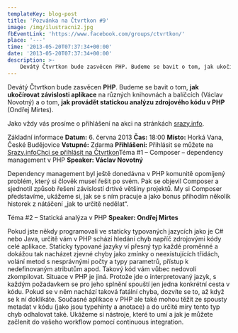 ```yaml
---
templateKey: blog-post
title: 'Pozvánka na Čtvrtkon #9'
image: /img/ilustracni2.jpg
fbEventLink: 'https://www.facebook.com/groups/ctvrtkon/'
place: '---'
time: '2013-05-20T07:37:34+00:00'
date: '2013-05-20T07:37:34+00:00'
description: >-
    Devátý Čtvrtkon bude zasvěcen PHP. Budeme se bavit o tom, jak ukočírovat závislosti aplikace na různých knihovnách a balíčcích (Václav Novotný) a o tom, jak provádět statickou analýzu...
---
```

Devátý Čtvrtkon bude zasvěcen **PHP**. Budeme se bavit o tom, **jak ukočírovat závislosti aplikace** na různých knihovnách a balíčcích (Václav Novotný) a o tom, **jak provádět statickou analýzu zdrojového kódu v PHP** (Ondřej Mirtes).

Jako vždy vás prosíme o přihlášení na akci na stránkách [srazy.info](http://srazy.info/ctvrtkon/3584 "Přihláška na Čtvrtkon na srazy.info").

Základní informace **Datum:** 6. června 2013 **Čas:** 18:00 **Místo:** Horká Vana, České Budějovice **Vstupné:** Zdarma **Přihlášení:** Přihlásit se můžete na [Srazy.info](http://srazy.info/ctvrtkon/3584 "Přihlaste se, prosím, na Srazy.info")[Chci se přihlásit na Čtvrtkon](http://srazy.info/ctvrtkon/3584)Téma #1 – Composer – dependency management v PHP **Speaker: Václav Novotný**

Dependency management byl ještě donedávna v PHP komunitě opomíjený problém, který si člověk musel řešit po svém. Pak se objevil Composer a sjednotil způsob řešení závislostí drtivé většiny projektů. My si Composer představíme, ukážeme si, jak se s ním pracuje a jako bonus přihodím několik historek z nátáčení „jak to určitě nedělat“.

Téma #2 – Statická analýza v PHP **Speaker: Ondřej Mirtes**

Pokud jste někdy programovali ve staticky typovaných jazycích jako je C# nebo Java, určitě vám v PHP schází hledání chyb napříč zdrojovými kódy celé aplikace. Staticky typované jazyky ví přesný typ každé proměnné a dokážou tak nacházet zjevné chyby jako zmínky o neexistujících třídách, volání metod s nesprávnými počty a typy parametrů, přístup k nedefinovaným atributům apod. Takový kód vám vůbec nedovolí zkompilovat. Situace v PHP je jiná. Protože jde o interpretovaný jazyk, s každým požadavkem se pro jeho splnění spouští jen jedna konkrétní cesta v kódu. Pokud se v něm nachází taková fatální chyba, dozvíte se to, až když se k ní doklikáte. Současné aplikace v PHP ale také mohou těžit ze spousty metadat v kódu (jako jsou typehinty a anotace) a do určité míry tento typ chyb odhalovat také. Ukážeme si nástroje, které to umí a jak je můžete začlenit do vašeho workflow pomocí continuous integration. 